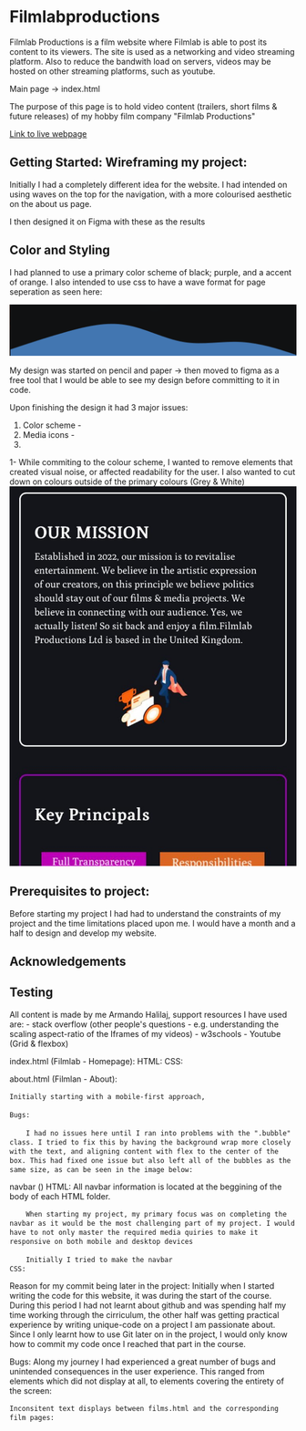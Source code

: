# Filmlabproductions

Filmlab Productions is a film website where Filmlab is able to post its content to its viewers. The site is used as a networking and video streaming platform. Also to reduce the bandwith load on servers, videos may be hosted on other streaming platforms, such as youtube. 

Main page -> index.html

The purpose of this page is to hold video content (trailers, short films & future releases) of my hobby film company "Filmlab Productions" 

[Link to live webpage](https://filmlabproductions.co.uk)

## Getting Started: Wireframing my project:

Initially I had a completely different idea for the website. I had intended on using waves on the top for the navigation, with a more colourised aesthetic on the about us page.
    
I then designed it on Figma with these as the results
    
## Color and Styling
I had planned to use a primary color scheme of black; purple, and a accent of orange. I also intended to use css to have a wave format for page seperation as seen here:

![Image of how the wave png would look](assets/Screenshot2023-03-06175657.png)

My design was started on pencil and paper -> then moved to figma as a free tool that I would be able to see my design before committing to it in code.

Upon finishing the design it had 3 major issues:

 1) Color scheme -
 2) Media icons -
 3)

1- While commiting to the colour scheme, I wanted to remove elements that created visual noise, or affected readability for the user. I also wanted to cut down on colours outside of the primary colours (Grey & White)
![Colourised About us page](assets/IMG-20230210-WA0001.jpg)



## Prerequisites to project:

Before starting my project I had had to understand the constraints of my project and the time limitations placed upon me. I would have a month and a half to design and develop my website.


## Acknowledgements

## Testing



All content is made by me Armando Halilaj, support resources I have used are:
    - stack overflow (other people's questions - e.g. understanding the scaling aspect-ratio of the Iframes of my videos)
    - w3schools
    - Youtube (Grid & flexbox)



index.html (Filmlab - Homepage):
    HTML:
    CSS:






about.html (Filmlan - About):

    Initially starting with a mobile-first approach, 
    
    Bugs:

        I had no issues here until I ran into problems with the ".bubble" class. I tried to fix this by having the background wrap more closely with the text, and aligning content with flex to the center of the box. This had fixed one issue but also left all of the bubbles as the same size, as can be seen in the image below:

navbar ()
    HTML:
        All navbar information is located at the beggining of the body of each HTML folder. 
        
        
        When starting my project, my primary focus was on completing the navbar as it would be the most challenging part of my project. I would have to not only master the required media quiries to make it responsive on both mobile and desktop devices
        
        Initially I tried to make the navbar 
    CSS:




Reason for my commit being later in the project:
     Initially when I started writing the code for this website, it was during the start of the course. During this period I had not learnt about github and was spending half my time working through the cirriculum, the other half was getting practical experience by writing unique-code on a project I am passionate about. Since I only learnt how to use Git later on in the project, I would only know how to commit my code once I reached that part in the course.





Bugs:
    Along my journey I had experienced a great number of bugs and unintended consequences in the user experience. This ranged from elements which did not display at all, to elements covering the entirety of the screen: 

    
    Inconsitent text displays between films.html and the corresponding film pages:
    